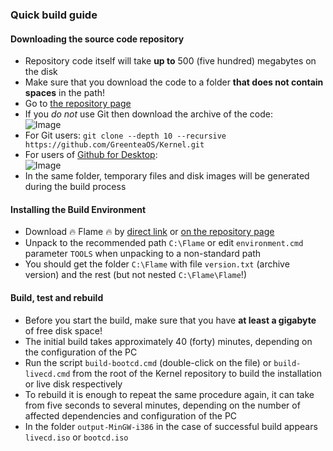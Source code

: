 ### Quick build guide

#### Downloading the source code repository

* Repository code itself will take **up to** 500 (five hundred) megabytes on the disk
* Make sure that you download the code to a folder **that does not contain spaces** in the path!
* Go to [the repository page](https://github.com/GreenteaOS/Kernel)
* If you *do not* use Git then download the archive of the code: <br/>![Image](https://cloud.githubusercontent.com/assets/3642643/19634448/d98f79fa-99c3-11e6-9d3e-009db22395e1.png)
* For Git users: `git clone --depth 10 --recursive https://github.com/GreenteaOS/Kernel.git`
* For users of [Github for Desktop](https://desktop.github.com): <br/>![Image](https://cloud.githubusercontent.com/assets/3642643/19634404/61125858-99c3-11e6-9c36-60f5a814fcc1.png)
* In the same folder, temporary files and disk images will be generated during the build process

#### Installing the Build Environment

* Download :fire: Flame :fire: by [direct link](https://github.com/GreenteaOS/Flame/archive/kawaii.zip) or [on the repository page](https://github.com/GreenteaOS/Flame)
* Unpack to the recommended path `C:\Flame` or edit `environment.cmd` parameter `TOOLS` when unpacking to a non-standard path
* You should get the folder `C:\Flame` with file `version.txt` (archive version) and the rest (but not nested `C:\Flame\Flame`!)

#### Build, test and rebuild

* Before you start the build, make sure that you have **at least a gigabyte** of free disk space!
* The initial build takes approximately 40 (forty) minutes, depending on the configuration of the PC
* Run the script `build-bootcd.cmd` (double-click on the file) or `build-livecd.cmd` from the root of the Kernel repository to build the installation or live disk respectively
* To rebuild it is enough to repeat the same procedure again, it can take from five seconds to several minutes,
depending on the number of affected dependencies and configuration of the PC
* In the folder `output-MinGW-i386` in the case of successful build appears `livecd.iso` or `bootcd.iso`
